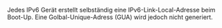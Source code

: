 Jedes IPv6 Gerät erstellt selbständig eine IPv6-Link-Local-Adresse beim Boot-Up.
Eine Golbal-Unique-Adress (GUA) wird jedoch nicht generiert.